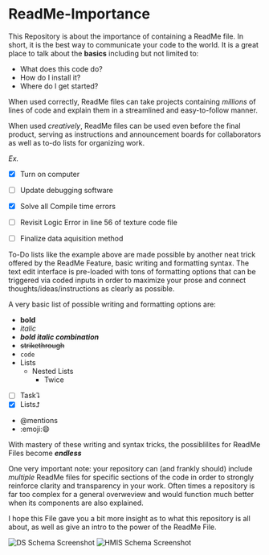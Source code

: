 # ReadMe-Importance
This Repository is about the importance of containing a ReadMe file.
In short, it is the best way to communicate your code to the world.
It is a great place to talk about the **basics** including but not limited to:
* What does this code do?
* How do I install it?
* Where do I get started?

When used correctly, ReadMe files can take projects containing *millions* of lines of code and explain them in a streamlined and easy-to-follow manner.

When used *creatively*, ReadMe files can be used even before the final product, serving as instructions and announcement boards for collaborators as well as to-do lists for organizing work.

*Ex.*
- [x] Turn on computer
- [ ] Update debugging software
- [x] Solve all Compile time errors
- [ ] Revisit Logic Error in line 56 of texture code file
- [ ] Finalize data aquisition method


To-Do lists like the example above are made possible by another neat trick offered by the ReadMe Feature, basic writing and formatting syntax. The text edit interface is pre-loaded with tons of formatting options that can be triggered via coded inputs in order to maximize your prose and connect thoughts/ideas/instructions as clearly as possible.

A very basic list of possible writing and formatting options are:

- **bold**
- *italic*
- ***bold italic combination***
- ~~strikethrough~~ 
- `code`
- Lists
  - Nested Lists
    - Twice
- [ ] Task⮧
- [x] Lists⮥
- @mentions
- :emoji::smile:

With mastery of these writing and syntax tricks, the possiblilites for ReadMe Files become ***endless***

One very important note: your repository can (and frankly should) include *multiple* ReadMe files for specific sections of the code in order to strongly reinforce clarity and transparency in your work. Often times a repository is far too complex for a general overweview and would function much better when its components are also explained.

I hope this File gave you a bit more insight as to what this repository is all about, as well as give an intro to the power of the ReadMe File.


![DS Schema Screenshot](https://ibb.co/Zmny43z) 
![HMIS Schema Screenshot](https://ibb.co/YPhDrg9) 


